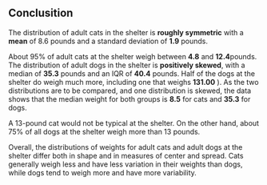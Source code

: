 



## Conclusition 

The distribution of adult cats in the shelter is **roughly symmetric** with a **mean** of 8.6 pounds and a standard deviation of 
**1.9** pounds.

About 95% of adult cats at the shelter weigh between **4.8** and **12.4**pounds.
The distribution of adult dogs in the shelter is **positively skewed**, with a median of **35.3** pounds and an IQR of 
**40.4** pounds. Half of the dogs at the shelter do weigh much more, including one that weighs 
**131.00**
   ). As the two distributions are to be compared, and one distribution is skewed, the data shows that the median weight for both groups is 
**8.5**
   for cats and **35.3** for dogs.

A 13-pound cat 
would not
   be typical at the shelter. On the other hand, about 75% of all dogs at the shelter weigh more than 13 pounds.
   
Overall, the distributions of weights for adult cats and adult dogs at the shelter differ both in shape and in measures of center and spread. Cats generally weigh less and have 
less
   variation in their weights than dogs, while dogs tend to weigh more and have 
more
   variability.


